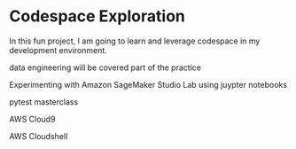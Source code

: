 # Codespace Exploration

In this fun project, I am going to learn and leverage codespace in my development environment.

data engineering will be covered part of the practice

Experimenting with Amazon SageMaker Studio Lab using juypter notebooks

pytest masterclass

AWS Cloud9

AWS Cloudshell
